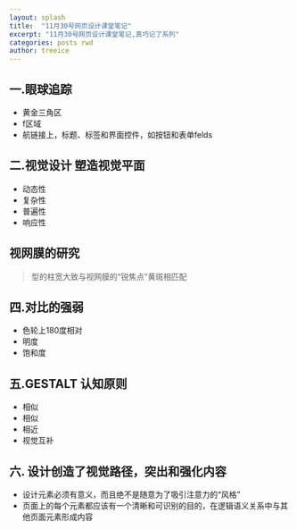 ```yaml
---
layout: splash
title:  "11月30号网页设计课堂笔记"
excerpt: "11月30号网页设计课堂笔记,真巧记了系列"
categories: posts rwd
author: treeice
---
```

## 一.眼球追踪

 - 黄金三角区
 - f区域
 - 航链接上，标题、标签和界面控件，如按钮和表单felds
 
## 二.视觉设计 塑造视觉平面	
  
  - 动态性
  - 复杂性
  - 普遍性
  - 响应性
  
## 视网膜的研究 

 > 型的柱宽大致与视网膜的“锐焦点”黄斑相匹配	
 
## 四.对比的强弱
 
  - 色轮上180度相对
  - 明度
  - 饱和度

## 五.GESTALT 认知原则
 
 - 相似
 - 相似
 - 相近	
 - 视觉互补
 
## 六. 设计创造了视觉路径，突出和强化内容

 - 设计元素必须有意义，而且绝不是随意为了吸引注意力的“风格”
 - 页面上的每个元素都应该有一个清晰和可识别的目的，在逻辑语义关系中与其他页面元素形成内容
  
 




